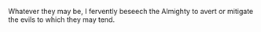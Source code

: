 Whatever they may be, I fervently beseech the Almighty to avert or mitigate the evils to which they may tend. 